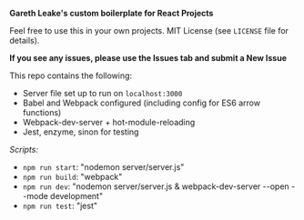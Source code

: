 **Gareth Leake's custom boilerplate for React Projects**

Feel free to use this in your own projects. MIT License (see `LICENSE` file for details).

**If you see any issues, please use the Issues tab and submit a New Issue**

This repo contains the following:

- Server file set up to run on `localhost:3000`
- Babel and Webpack configured (including config for ES6 arrow functions)
- Webpack-dev-server + hot-module-reloading
- Jest, enzyme, sinon for testing

*Scripts:*

- `npm run start`: "nodemon server/server.js"
- `npm run build`: "webpack"
- `npm run dev`: "nodemon server/server.js & webpack-dev-server --open --mode development"
- `npm run test`: "jest"
